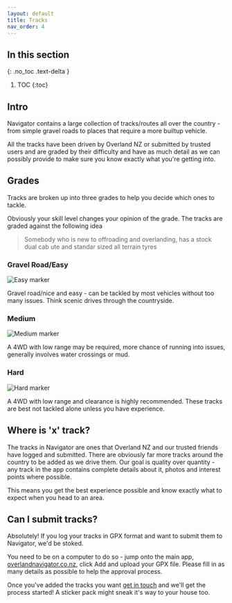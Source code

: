 ```yaml
---
layout: default
title: Tracks
nav_order: 4
---
```


## In this section

{: .no_toc .text-delta }

1. TOC
{:toc}

## Intro

Navigator contains a large collection of tracks/routes all over the country - from simple gravel roads
to places that require a more builtup vehicle.

All the tracks have been driven by Overland NZ or submitted by trusted users and are graded by their
difficulty and have as much detail as we can possibly provide to make sure you know exactly what
you're getting into.

## Grades

Tracks are broken up into three grades to help you decide which ones to tackle.

Obviously your skill level changes your opinion of the grade. The tracks are graded against the following idea

> Somebody who is new to offroading and overlanding, has a stock dual cab ute and standar sized all terrain tyres

### Gravel Road/Easy

![Easy marker](https://overlandnavigator.co.nz/images/marker/easytrack.png)

Gravel road/nice and easy - can be tackled by most vehicles without too many issues. Think scenic drives
through the countryside.

### Medium

![Medium marker](https://overlandnavigator.co.nz/images/marker/mediumtrack.png)

A 4WD with low range may be required, more chance of running into issues, generally involves water crossings or mud.

### Hard

![Hard marker](https://overlandnavigator.co.nz/images/marker/hardtrack.png)

A 4WD with low range and clearance is highly recommended. These tracks are best not tackled alone unless you have experience.

## Where is 'x' track?

The tracks in Navigator are ones that Overland NZ and our trusted friends have logged and submitted.
There are obviously far more tracks around the country to be added as we drive them. Our goal is quality over
quantity - any track in the app contains complete details about it, photos and interest points where possible.

This means you get the best experience possible and know exactly what to expect when you head to an area.

## Can I submit tracks?

Absolutely! If you log your tracks in GPX format and want to submit them to Navigator, we'd be stoked.

You need to be on a computer to do so - jump onto the main app, [overlandnavigator.co.nz](https://overlandnavigator.co.nz), click Add
and upload your GPX file. Please fill in as many details as possible to help the approval process.

Once you've added the tracks you want [get in touch](https://overland.nz/contact-us) and we'll get the process
started! A sticker pack might sneak it's way to your house too.
